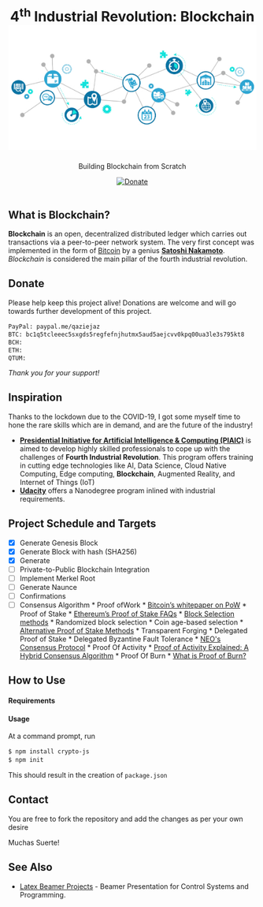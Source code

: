 <h1 align="center">
   4<sup>th</sup> Industrial Revolution: Blockchain
    <br />
  <a href="https://github.com/qazi-ejaz/Blockchain" title="Getting Started">
    <img alt="Blockchain In-Action" src="https://github.com/qazi-ejaz/Blockchain/blob/master/blockchain.jpg" />
  </a>
</h1>

<p align="center">
  Building Blockchain from Scratch
</p>

<div align="center">
  <a href="https://paypal.me/qaziejaz?locale.x=en_US">
    <img alt="Donate" src="https://img.shields.io/badge/Donate-PayPal-blue.svg" />
  </a>
   <!--
  <a href="https://circleci.com/gh/posquit0/Awesome-CV">
    <img alt="CircleCI" src="https://circleci.com/gh/posquit0/Awesome-CV.svg?style=shield" />
  </a>
  <a href="https://raw.githubusercontent.com/posquit0/Awesome-CV/master/examples/resume.pdf">
    <img alt="Example Resume" src="https://img.shields.io/badge/resume-pdf-green.svg" />
  </a>
  <a href="https://raw.githubusercontent.com/posquit0/Awesome-CV/master/examples/cv.pdf">
    <img alt="Example CV" src="https://img.shields.io/badge/cv-pdf-green.svg" />
  </a>
  <a href="https://raw.githubusercontent.com/posquit0/Awesome-CV/master/examples/coverletter.pdf">
    <img alt="Example Coverletter" src="https://img.shields.io/badge/coverletter-pdf-green.svg" />
  </a> 
-->
</div>

<br />

## What is Blockchain?

**Blockchain** is an open, decentralized distributed ledger which carries out transactions via a peer-to-peer network system. The very first concept was implemented in the form of [Bitcoin](https://bitcoin.org/en/) by a genius [**Satoshi Nakamoto**](https://bitcoin.org/en/bitcoin-paper). *Blockchain* is considered the main pillar of the fourth industrial revolution.

## Donate

Please help keep this project alive! Donations are welcome and will go towards further development of this project.

    PayPal: paypal.me/qaziejaz
    BTC: bc1q5tcleeec5sxgds5regfefnjhutmx5aud5aejcvv0kpq00ua3le3s795kt8
    BCH: 
    ETH: 
    QTUM: 

*Thank you for your support!*

## Inspiration

Thanks to the lockdown due to the COVID-19, I got some myself time to hone the rare skills which are in demand, and are the future of the industry!

* [**Presidential Initiative for Artificial Intelligence & Computing (PIAIC)**](https://www.piaic.org/block-chain) is aimed to develop highly skilled professionals to cope up with the challenges of **Fourth Industrial Revolution**. This program offers training in cutting edge technologies like AI, Data Science, Cloud Native Computing, Edge computing, **Blockchain**, Augmented Reality, and Internet of Things (IoT)
* [**Udacity**](https://www.udacity.com/course/blockchain-developer-nanodegree--nd1309) offers a Nanodegree program inlined with industrial requirements.

## Project Schedule and Targets
- [x] Generate Genesis Block
- [x] Generate Block with hash (SHA256)
- [x] Generate 
- [ ] Private-to-Public Blockchain Integration
- [ ] Implement Merkel Root
- [ ] Generate Naunce
- [ ] Confirmations
- [ ] Consensus Algorithm
      * Proof ofWork
        * [Bitcoin’s whitepaper on PoW](https://bitcoin.org/bitcoin.pdf)
      * Proof of Stake
        * [Ethereum’s Proof of Stake FAQs](https://github.com/ethereum/wiki/wiki/Proof-of-Stake-FAQ)
           * [Block Selection methods](https://en.wikipedia.org/wiki/Proof_of_stake)
              * Randomized block selection
              * Coin age-based selection
           * [Alternative Proof of Stake Methods](https://dailyfintech.com/2016/01/20/why-proof-of-stake-matters-for-blockchain/#content-wrapper)
              * Transparent Forging 
              * Delegated Proof of Stake
      * Delegated Byzantine Fault Tolerance
        * [NEO's Consensus Protocol](https://steemit.com/neo/@basiccrypto/neo-s-consensus-protocol-how-delegated-byzantine-fault-tolerance-works)
      * Proof Of Activity
        * [Proof of Activity Explained: A Hybrid Consensus Algorithm](https://www.coinbureau.com/blockchain/proof-of-activity-explained-hybrid-consensus-algorithm/)
      * Proof Of Burn
        * [What is Proof of Burn?](https://99bitcoins.com/what-is-proof-of-burn/)

## How to Use

#### Requirements

#### Usage

At a command prompt, run

```bash
$ npm install crypto-js
$ npm init
```

This should result in the creation of ``package.json``

## Contact

You are free to fork the repository and add the changes as per your own desire

Muchas Suerte!


## See Also

* [Latex Beamer Projects](https://github.com/qazi-ejaz/Amplitude-Modulation) - Beamer Presentation for Control Systems and Programming.
